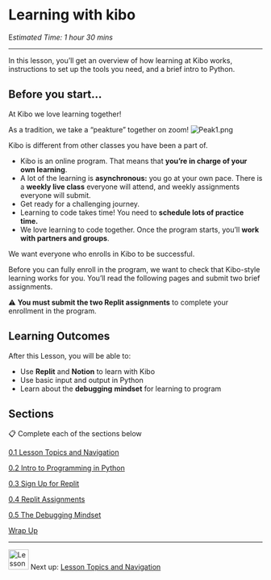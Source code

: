 # Learning with kibo

E*stimated Time: 1 hour 30 mins*

---

In this lesson, you’ll get an overview of how learning at Kibo works, instructions to set up the tools you need, and a brief intro to Python.

## Before you start...

At Kibo we love learning together!

As a tradition, we take a “peakture” together on zoom!
![Peak1.png](/future-proof-with-python/wrapping-up-final-steps-for-fpwp5/peak1.png)

Kibo is different from other classes you have been a part of.

- Kibo is an online program. That means that **you’re in charge of your own learning**.
- A lot of the learning is **asynchronous:** you go at your own pace. There is a **weekly live class** everyone will attend, and weekly assignments everyone will submit.
- Get ready for a challenging journey.
- Learning to code takes time! You need to **schedule lots of practice time.**
- We love learning to code together. Once the program starts, you’ll **work with partners and groups**.

We want everyone who enrolls in Kibo to be successful.

Before you can fully enroll in the program, we want to check that Kibo-style learning works for you. You’ll read the following pages and submit two brief assignments.

<aside>

⚠️ **You must submit the two Replit assignments** to complete your enrollment in the program.

</aside>

## **Learning Outcomes**

After this Lesson, you will be able to:

- Use **Replit** and **Notion** to learn with Kibo
- Use basic input and output in Python
- Learn about the **debugging** **mindset** for learning to program

## Sections

<aside>

📋 Complete each of the sections below

</aside>

[ 0.1 Lesson Topics and Navigation](/future-proof-with-python/learning-with-kibo/lesson-topics-and-navigation.md)

[ 0.2 Intro to Programming in Python](/future-proof-with-python/learning-with-kibo/intro-to-programming-in-python.md)

[ 0.3 Sign Up for Replit](/future-proof-with-python/learning-with-kibo/sign-up-for-replit.md)

[ 0.4 Replit Assignments](/future-proof-with-python/learning-with-kibo/replit-assignments.md)

[0.5 The Debugging Mindset](/future-proof-with-python/learning-with-kibo/the-debugging-mindset.md)

[Wrap Up](/future-proof-with-python/learning-with-kibo/wrap-up.md)

---

<aside>

<img src="/future-proof-with-python/learning-with-kibo/man-in-hike.png" alt="Lesson%200%20Learning%20With%20Kibo%2032002756da8b4ed2a610df0347af2a08/man-in-hike.png" width="40px" /> Next up: [Lesson Topics and Navigation](/future-proof-with-python/learning-with-kibo/lesson-topics-and-navigation.md)

</aside>
